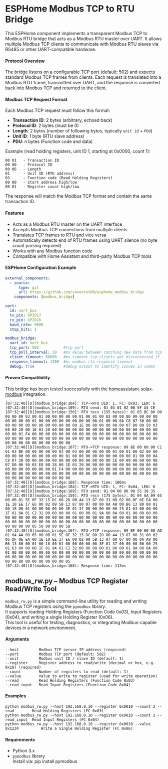 # ESPHome Modbus TCP to RTU Bridge

This ESPHome component implements a transparent Modbus TCP to Modbus RTU bridge that acts as a Modbus RTU master over UART. It allows multiple Modbus TCP clients to communicate with Modbus RTU slaves via RS485 or other UART-compatible hardware.

#### Protocol Overview

The bridge listens on a configurable TCP port (default: 502) and expects standard Modbus TCP frames from clients. Each request is translated into a Modbus RTU frame, transmitted over UART, and the response is converted back into Modbus TCP and returned to the client.

#### Modbus TCP Request Format

Each Modbus TCP request must follow this format:

- **Transaction ID**: 2 bytes (arbitrary, echoed back)
- **Protocol ID**: 2 bytes (must be 0)
- **Length**: 2 bytes (number of following bytes, typically `unit id` + `PDU`)
- **Unit ID**: 1 byte (RTU slave address)
- **PDU**: n bytes (Function code and data)

Example (read holding registers, unit ID 1, starting at 0x0000, count 1):
```
00 01   - Transaction ID
00 00   - Protocol ID
00 06   - Length
01      - Unit ID (RTU address)
03      - Function code (Read Holding Registers)
00 00   - Start address high/low
00 01   - Register count high/low
```
The response will match the Modbus TCP format and contain the same transaction ID.

#### Features

- Acts as a Modbus RTU master on the UART interface
- Accepts Modbus TCP connections from multiple clients
- Translates TCP frames to RTU and vice versa
- Automatically detects end of RTU frames using UART silence (no byte count parsing required)
- Works with any Modbus function code
- Compatible with Home Assistant and third-party Modbus TCP tools

#### ESPHome Configuration Example

```yaml
external_components:
  - source:
      type: git
      url: https://github.com/rosenrot00/esphome_modbus_bridge
    components: [modbus_bridge]

uart:
  id: uart_bus
  tx_pin: GPIO17
  rx_pin: GPIO16
  baud_rate: 9600
  stop_bits: 1

modbus_bridge:
  uart_id: uart_bus
  tcp_port: 502           #tcp port
  tcp_poll_interval: 50   #ms delay between catching new data from tcp
  client_timeout: 60000   #ms timeout tcp clients get disconnected if inactive
  response_timeout: 1200  #ms modbus rtu response timeout
  debug: true             #debug output to identify issues in comms
```
#### Proven Compatibility

This bridge has been tested successfully with the [homeassistant-solax-modbus](https://github.com/wills106/homeassistant-solax-modbus) integration.
```
[07:32:40][D][modbus_bridge:104]: TCP->RTU UID: 1, FC: 0x03, LEN: 6
[07:32:40][D][modbus_bridge:109]: RTU send: 01 03 01 02 00 5F A5 CE 
[07:32:40][D][modbus_bridge:150]: RTU recv (195 bytes): 01 03 BE 00 00 00 00 00 03 00 03 00 00 00 00 00 01 00 01 00 02 00 00 00 00 00 00 00 00 00 00 00 01 00 00 00 00 00 00 00 00 00 01 00 00 0A C8 07 30 00 00 00 00 00 00 00 00 00 00 00 00 00 1E 00 00 00 00 00 00 07 D0 00 50 03 E8 00 28 00 1E 03 20 00 00 00 00 00 00 00 00 00 00 00 00 00 00 00 00 00 00 01 F4 00 00 00 00 00 00 00 00 00 00 00 00 00 00 00 00 00 00 00 00 00 00 00 00 00 00 00 00 00 00 00 00 00 00 00 00 00 00 00 00 00 00 00 00 00 00 00 00 00 00 00 00
[07:32:40][D][modbus_bridge:167]: RTU->TCP response: 09 BE 00 00 00 C1 01 03 BE 00 00 00 00 00 03 00 03 00 00 00 00 00 01 00 01 00 02 00 00 00 00 00 00 00 00 00 00 00 01 00 00 00 00 00 00 00 00 00 01 00 00 0A C8 07 30 00 00 00 00 00 00 00 00 00 00 00 00 00 1E 00 00 00 00 00 00 07 D0 00 50 03 E8 00 28 00 1E 03 20 00 00 00 00 00 00 00 00 00 00 00 00 00 00 00 00 00 00 01 F4 00 00 00 00 00 00 00 00 00 00 00 00 00 00 00 00 00 00 00 00 00 00 00 00 00 00 00 00 00 00 00 00 00 00 00 00 00 00 00 00 00 00 00 00 00 00 00
[07:32:40][D][modbus_bridge:168]: Response time: 106ms
[07:32:40][D][modbus_bridge:104]: TCP->RTU UID: 1, FC: 0x04, LEN: 6
[07:32:40][D][modbus_bridge:109]: RTU send: 01 04 00 00 00 55 30 35 
[07:32:40][D][modbus_bridge:150]: RTU recv (175 bytes): 01 04 AA 09 65 00 0B 01 5E 0F 32 15 DC 00 2D 00 44 13 87 00 31 00 02 06 DF 0E EA 00 1E 10 EE 17 E6 00 02 09 5B 13 87 00 07 00 00 0A A8 00 B6 13 80 00 01 00 18 00 01 00 00 00 00 00 3E 01 37 00 00 00 00 00 25 01 63 00 00 00 1F 01 9A 01 C2 32 00 00 00 00 01 00 00 01 9A 00 0A 00 01 00 00 00 00 00 00 00 00 00 00 00 00 00 00 00 00 00 00 00 00 00 00 00 00 00 00 00 00 00 00 00 00 00 00 00 00 00 00 00 00 00 00 00 00 00 00 00 00 00 00 00 00 00 00 05 50 00 00 00 5B
[07:32:40][D][modbus_bridge:167]: RTU->TCP response: 09 BF 00 00 00 AD 01 04 AA 09 65 00 0B 01 5E 0F 32 15 DC 00 2D 00 44 13 87 00 31 00 02 06 DF 0E EA 00 1E 10 EE 17 E6 00 02 09 5B 13 87 00 07 00 00 0A A8 00 B6 13 80 00 01 00 18 00 01 00 00 00 00 00 3E 01 37 00 00 00 00 00 25 01 63 00 00 00 1F 01 9A 01 C2 32 00 00 00 00 01 00 00 01 9A 00 0A 00 01 00 00 00 00 00 00 00 00 00 00 00 00 00 00 00 00 00 00 00 00 00 00 00 00 00 00 00 00 00 00 00 00 00 00 00 00 00 00 00 00 00 00 00 00 00 00 00 00 00 00 00 00 00 00 05
[07:32:40][D][modbus_bridge:168]: Response time: 117ms
```
## modbus_rw.py – Modbus TCP Register Read/Write Tool

`modbus_rw.py` is a simple command-line utility for reading and writing Modbus TCP registers using the `pymodbus` library.  
It supports reading Holding Registers (Function Code 0x03), Input Registers (0x04), and writing a single Holding Register (0x06).  
This tool is useful for testing, diagnostics, or integrating Modbus-capable devices in a network environment.
#### Arguments
```
--host         Modbus TCP server IP address (required)
--port         Modbus TCP port (default: 502)
--unit         Modbus unit ID / slave ID (default: 1)
--register     Register address to read/write (decimal or hex, e.g. 0x10) (required)
--count        Number of registers to read (default: 1)
--value        Value to write to register (used for write operation)
--read         Read Holding Registers (Function Code 0x03)
--read_input   Read Input Registers (Function Code 0x04)
```
#### Examples
```
python modbus_rw.py --host 192.168.0.10 --register 0x0010 --count 2 --read        Read Holding Registers (FC 0x03)
python modbus_rw.py --host 192.168.0.10 --register 0x0010 --count 2 --read_input  Read Input Registers (FC 0x04)
python modbus_rw.py --host 192.168.0.10 --register 0x0010 --value 0x1234          Write a Single Holding Register (FC 0x06)
```
#### Requirements
- Python 3.x  
- `pymodbus` library  
  Install via: pip install pymodbus
